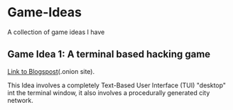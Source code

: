 # Game-Ideas
A collection of game ideas I have

## Game Idea 1: A terminal based hacking game
[Link to Blogspost](http://wouter4ud7jgpbh2zu3aczlzx6xqqqem5pugldoj4i7eirxkep3gkxad.onion/game-idea-a-terminal-based-hacking-game-part-1.html)(.onion site).

This Idea involves a completely Text-Based User Interface (TUI) "desktop" int the terminal window, it also involves a procedurally generated city network.
